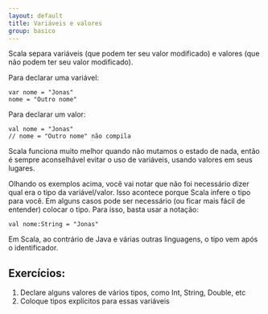 ```yaml
---
layout: default
title: Variáveis e valores
group: basico
---
```


Scala separa variáveis (que podem ter seu valor modificado) e valores (que não podem ter seu valor modificado).

Para declarar uma variável:

	var nome = "Jonas"
	nome = "Outro nome"

Para declarar um valor:
	
	val nome = "Jonas"
	// nome = "Outro nome" não compila

Scala funciona muito melhor quando não mutamos o estado de nada, então é sempre aconselhável evitar o uso de variáveis,
usando valores em seus lugares.

Olhando os exemplos acima, você vai notar que não foi necessário dizer qual era o tipo da variável/valor. Isso acontece
porque Scala infere o tipo para você. Em alguns casos pode ser necessário (ou ficar mais fácil de entender) colocar o
tipo. Para isso, basta usar a notação:

	val nome:String = "Jonas"

Em Scala, ao contrário de Java e várias outras linguagens, o tipo vem após o identificador.

## Exercícios:

1. Declare alguns valores de vários tipos, como Int, String, Double, etc
2. Coloque tipos explícitos para essas variáveis
